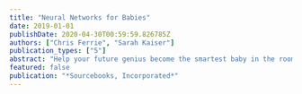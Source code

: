 ```yaml
---
title: "Neural Networks for Babies"
date: 2019-01-01
publishDate: 2020-04-30T00:59:59.826785Z
authors: ["Chris Ferrie", "Sarah Kaiser"]
publication_types: ["5"]
abstract: "Help your future genius become the smartest baby in the room by introducing them to neural networks with the next installment of the Baby University board book series!Neural Networks for Babies by Chris Ferrie is a colorfully simple introduction to the study of how machines and computing systems are created in a way that was inspired by the biological neural networks in animal and human brains. It is never too early to become a scientist!With scientific and mathematical information from an expert, this is the perfect book for enlightening the next generation of geniuses."
featured: false
publication: "*Sourcebooks, Incorporated*"
---
```


